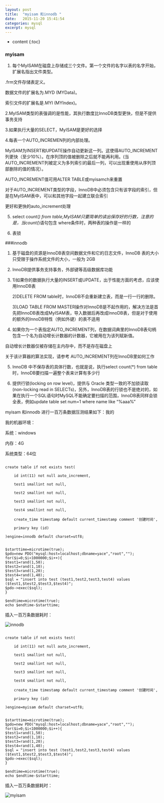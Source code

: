 ```yaml
---
layout: post
title:  "myisam 和innodb "
date:   2015-11-20 15:41:54
categories: mysql
excerpt: mysql
---
```


* content
{:toc}

### myisam
1. 每个MyISAM在磁盘上存储成三个文件。第一个文件的名字以表的名字开始，扩展名指出文件类型。

  .frm文件存储表定义。

  数据文件的扩展名为.MYD (MYData)。

  索引文件的扩展名是.MYI (MYIndex)。

2.MyISAM类型的表强调的是性能，其执行数度比InnoDB类型更快，但是不提供事务支持

3.如果执行大量的SELECT，MyISAM是更好的选择

4.每表一个AUTO_INCREMEN列的内部处理。

  MyISAM为INSERT和UPDATE操作自动更新这一列。这使得AUTO_INCREMENT列更快（至少10%）。在序列顶的值被删除之后就不能再利用。(当AUTO_INCREMENT列被定义为多列索引的最后一列，可以出现重使用从序列顶部删除的值的情况）。

  AUTO_INCREMENT值可用ALTER TABLE或myisamch来重置

  对于AUTO_INCREMENT类型的字段，InnoDB中必须包含只有该字段的索引，但是在MyISAM表中，可以和其他字段一起建立联合索引

  更好和更快的auto_increment处理

5. select count(*) from table,MyISAM只要简单的读出保存好的行数，注意的是，当count(*)语句包含   where条件时，两种表的操作是一样的

6. 表锁

###innodb

1. 基于磁盘的资源是InnoDB表空间数据文件和它的日志文件，InnoDB 表的大小只受限于操作系统文件的大小，一般为 2GB

2. InnoDB提供事务支持事务，外部键等高级数据库功能

3. 1)如果你的数据执行大量的INSERT或UPDATE，出于性能方面的考虑，应该使用InnoDB表

   2)DELETE   FROM table时，InnoDB不会重新建立表，而是一行一行的删除。

   3)LOAD   TABLE FROM MASTER操作对InnoDB是不起作用的，解决方法是首先把InnoDB表改成MyISAM表，导入数据后再改成InnoDB表，但是对于使用的额外的InnoDB特性（例如外键）的表不适用


4. 如果你为一个表指定AUTO_INCREMENT列，在数据词典里的InnoDB表句柄包含一个名为自动增长计数器的计数器，它被用在为该列赋新值。

  自动增长计数器仅被存储在主内存中，而不是存在磁盘上

  关于该计算器的算法实现，请参考 AUTO_INCREMENT列在InnoDB里如何工作

5. InnoDB 中不保存表的具体行数，也就是说，执行select count(*) from table时，InnoDB要扫描一遍整个表来计算有多少行

6. 提供行锁(locking on row level)，提供与 Oracle 类型一致的不加锁读取(non-locking read in
   SELECTs)，另外，InnoDB表的行锁也不是绝对的，如果在执行一个SQL语句时MySQL不能确定要扫描的范围，InnoDB表同样会锁全表，例如update table set num=1 where name like “%aaa%”


myisam 和innodb 进行一百万条数据压测结果如下：我的

我的机器环境：

系统：windows

内存：4G

系统类型：64位

<pre><code>
create table if not exists test(

	id int(11) not null auto_increment,

	test1 smallint not null,

	test2 smallint not null,

	test3 smallint not null,

	test4 smallint not null,

	create_time timestamp default current_timestamp comment '创建时间',

	primary key (id)

)engine=innodb default charset=utf8;


$starttime=microtime(true);
$pdo=new PDO("mysql:host=localhost;dbname=yace","root","");
for($i=0;$i<1000000;$i++){
$test1=rand(1,50);
$test2=rand(1,10);
$test3=rand(1,20);
$test4=rand(1,40);
$sql = "insert into test (test1,test2,test3,test4) values ($test1,$test2,$test3,$test4)";
$pdo->exec($sql);	
}

$endtime=microtime(true);
echo $endtime-$starttime;
</code></pre>

插入一百万条数据耗时：

![innodb](http://hexing-w.github.io/css/pics/innodb.png) 


<pre><code>
create table if not exists test(

	id int(11) not null auto_increment,

	test1 smallint not null,

	test2 smallint not null,

	test3 smallint not null,

	test4 smallint not null,

	create_time timestamp default current_timestamp comment '创建时间',

	primary key (id)

)engine=myisam default charset=utf8;


$starttime=microtime(true);
$pdo=new PDO("mysql:host=localhost;dbname=yace","root","");
for($i=0;$i<1000000;$i++){
$test1=rand(1,50);
$test2=rand(1,10);
$test3=rand(1,20);
$test4=rand(1,40);
$sql = "insert into test (test1,test2,test3,test4) values ($test1,$test2,$test3,$test4)";
$pdo->exec($sql);	
}

$endtime=microtime(true);
echo $endtime-$starttime;
</code></pre>

插入一百万条数据耗时：

![myisam](http://hexing-w.github.io/css/pics/myisam.png) 


